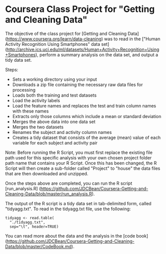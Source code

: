 # Coursera Class Project for "Getting and Cleaning Data"

The objective of the class project for [Getting and Cleaning Data] (https://www.coursera.org/learn/data-cleaning) was to read in the ["Human Activity Recognition Using Smartphones" data set] (http://archive.ics.uci.edu/ml/datasets/Human+Activity+Recognition+Using+Smartphones), perform a summary analysis on the data set, and output a tidy data set.

Steps:
* Sets a working directory using your input
* Downloads a zip file containing the necessary raw data files for processing
* Loads both the training and test datasets
* Load the activity labels
* Load the feature names and replaces the test and train column names with these names
* Extracts only those columns which include a mean or standard deviation
* Merges the above data into one data set
* Merges the two datasets
* Renames the subject and activity column names
* Creates a tidy dataset that consists of the average (mean) value of each variable for each subject and activity pair


Note: Before running the R Script, you must first replace the existing file path used for this specific analysis with your own chosen project folder path name that contains your R Script.  Once this has been changed, the R Script will then create a sub-folder called "Project" to "house" the data files that are then downloaded and unzipped.

Once the steps above are completed, you can run the R script [run_analysis.R] (https://github.com/JDCBean/Coursera-Getting-and-Cleaning-Data/blob/master/run_analysis.R).

The output of the R script is a tidy data set in tab-delimited form, called "tidyagg.txt".  To read in the tidyagg.txt file, use the following:

```
tidyagg <- read.table(
  "./tidyagg.txt",
  sep="\t", header=TRUE)
```

You can read more about the data and the analysis in the [code book] (https://github.com/JDCBean/Coursera-Getting-and-Cleaning-Data/blob/master/CodeBook.md).
